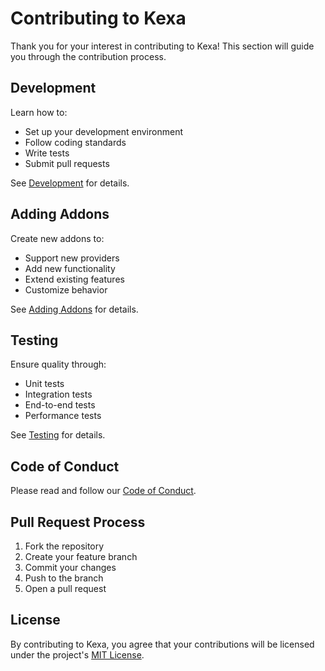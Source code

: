 # Contributing to Kexa

Thank you for your interest in contributing to Kexa! This section will guide you through the contribution process.

## Development

Learn how to:

- Set up your development environment
- Follow coding standards
- Write tests
- Submit pull requests

See [Development](./development.md) for details.

## Adding Addons

Create new addons to:

- Support new providers
- Add new functionality
- Extend existing features
- Customize behavior

See [Adding Addons](./adding-addons.md) for details.

## Testing

Ensure quality through:

- Unit tests
- Integration tests
- End-to-end tests
- Performance tests

See [Testing](./testing.md) for details.

## Code of Conduct

Please read and follow our [Code of Conduct](../../CODE_OF_CONDUCT.md).

## Pull Request Process

1. Fork the repository
2. Create your feature branch
3. Commit your changes
4. Push to the branch
5. Open a pull request

## License

By contributing to Kexa, you agree that your contributions will be licensed under the project's [MIT License](../../LICENSE.txt).
